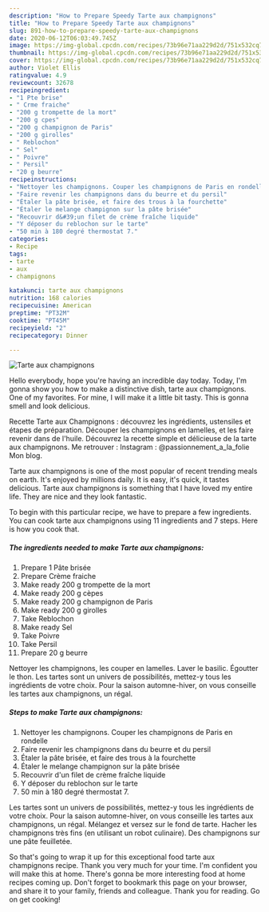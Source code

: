 ```yaml
---
description: "How to Prepare Speedy Tarte aux champignons"
title: "How to Prepare Speedy Tarte aux champignons"
slug: 891-how-to-prepare-speedy-tarte-aux-champignons
date: 2020-06-12T06:03:49.745Z
image: https://img-global.cpcdn.com/recipes/73b96e71aa229d2d/751x532cq70/tarte-aux-champignons-photo-principale-de-la-recette.jpg
thumbnail: https://img-global.cpcdn.com/recipes/73b96e71aa229d2d/751x532cq70/tarte-aux-champignons-photo-principale-de-la-recette.jpg
cover: https://img-global.cpcdn.com/recipes/73b96e71aa229d2d/751x532cq70/tarte-aux-champignons-photo-principale-de-la-recette.jpg
author: Violet Ellis
ratingvalue: 4.9
reviewcount: 32678
recipeingredient:
- "1 Pte brise"
- " Crme fraiche"
- "200 g trompette de la mort"
- "200 g cpes"
- "200 g champignon de Paris"
- "200 g girolles"
- " Reblochon"
- " Sel"
- " Poivre"
- " Persil"
- "20 g beurre"
recipeinstructions:
- "Nettoyer les champignons. Couper les champignons de Paris en rondelle"
- "Faire revenir les champignons dans du beurre et du persil"
- "Étaler la pâte brisée, et faire des trous à la fourchette"
- "Étaler le melange champignon sur la pâte brisée"
- "Recouvrir d&#39;un filet de crème fraîche liquide"
- "Y déposer du reblochon sur le tarte"
- "50 min à 180 degré thermostat 7."
categories:
- Recipe
tags:
- tarte
- aux
- champignons

katakunci: tarte aux champignons 
nutrition: 168 calories
recipecuisine: American
preptime: "PT32M"
cooktime: "PT45M"
recipeyield: "2"
recipecategory: Dinner

---
```



![Tarte aux champignons](https://img-global.cpcdn.com/recipes/73b96e71aa229d2d/751x532cq70/tarte-aux-champignons-photo-principale-de-la-recette.jpg)

Hello everybody, hope you're having an incredible day today. Today, I'm gonna show you how to make a distinctive dish, tarte aux champignons. One of my favorites. For mine, I will make it a little bit tasty. This is gonna smell and look delicious.

Recette Tarte aux Champignons : découvrez les ingrédients, ustensiles et étapes de préparation. Découper les champignons en lamelles, et les faire revenir dans de l&#39;huile. Découvrez la recette simple et délicieuse de la tarte aux champignons. Me retrouver : Instagram : @passionnement_a_la_folie Mon blog.

Tarte aux champignons is one of the most popular of recent trending meals on earth. It's enjoyed by millions daily. It is easy, it's quick, it tastes delicious. Tarte aux champignons is something that I have loved my entire life. They are nice and they look fantastic.


To begin with this particular recipe, we have to prepare a few ingredients. You can cook tarte aux champignons using 11 ingredients and 7 steps. Here is how you cook that.

<!--inarticleads1-->

##### The ingredients needed to make Tarte aux champignons:

1. Prepare 1 Pâte brisée
1. Prepare  Crème fraiche
1. Make ready 200 g trompette de la mort
1. Make ready 200 g cèpes
1. Make ready 200 g champignon de Paris
1. Make ready 200 g girolles
1. Take  Reblochon
1. Make ready  Sel
1. Take  Poivre
1. Take  Persil
1. Prepare 20 g beurre


Nettoyer les champignons, les couper en lamelles. Laver le basilic. Égoutter le thon. Les tartes sont un univers de possibilités, mettez-y tous les ingrédients de votre choix. Pour la saison automne-hiver, on vous conseille les tartes aux champignons, un régal. 

<!--inarticleads2-->

##### Steps to make Tarte aux champignons:

1. Nettoyer les champignons. Couper les champignons de Paris en rondelle
1. Faire revenir les champignons dans du beurre et du persil
1. Étaler la pâte brisée, et faire des trous à la fourchette
1. Étaler le melange champignon sur la pâte brisée
1. Recouvrir d&#39;un filet de crème fraîche liquide
1. Y déposer du reblochon sur le tarte
1. 50 min à 180 degré thermostat 7.


Les tartes sont un univers de possibilités, mettez-y tous les ingrédients de votre choix. Pour la saison automne-hiver, on vous conseille les tartes aux champignons, un régal. Mélangez et versez sur le fond de tarte. Hacher les champignons très fins (en utilisant un robot culinaire). Des champignons sur une pâte feuilletée. 

So that's going to wrap it up for this exceptional food tarte aux champignons recipe. Thank you very much for your time. I'm confident you will make this at home. There's gonna be more interesting food at home recipes coming up. Don't forget to bookmark this page on your browser, and share it to your family, friends and colleague. Thank you for reading. Go on get cooking!
